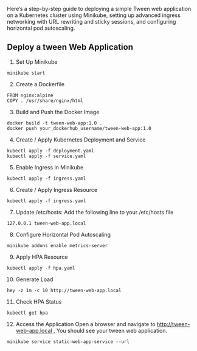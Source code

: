 Here’s a step-by-step guide to deploying a simple Tween web application on a Kubernetes cluster using Minikube, setting up advanced ingress networking with URL rewriting and sticky sessions, and configuring horizontal pod autoscaling.

## Deploy a tween Web Application

1. Set Up Minikube
```
minikube start
```
2. Create a Dockerfile
```
FROM nginx:alpine
COPY . /usr/share/nginx/html
```
3. Build and Push the Docker Image
```
docker build -t tween-web-app:1.0 .
docker push your_dockerhub_username/tween-web-app:1.0
```
4. Create / Apply Kubernetes Deployment and Service
```
kubectl apply -f deployment.yaml
kubectl apply -f service.yaml
```
5. Enable Ingress in Minikube
```
kubectl apply -f ingress.yaml
```
6. Create / Apply Ingress Resource
```
kubectl apply -f ingress.yaml
```
7. Update /etc/hosts:
Add the following line to your /etc/hosts file
```
127.0.0.1 tween-web-app.local
```
8. Configure Horizontal Pod Autoscaling
```
minikube addons enable metrics-server
```
9. Apply HPA Resource
```
kubectl apply -f hpa.yaml
```
10. Generate Load
```
hey -z 1m -c 10 http://tween-web-app.local
```
11. Check HPA Status
```
kubectl get hpa
```
12. Access the Application
Open a browser and navigate to http://tween-web-app.local , You should see your tween web application.
```
minikube service static-web-app-service --url
```
